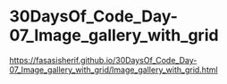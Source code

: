 # 30DaysOf_Code_Day-07_Image_gallery_with_grid

https://fasasisherif.github.io/30DaysOf_Code_Day-07_Image_gallery_with_grid/Image_gallery_with_grid.html
